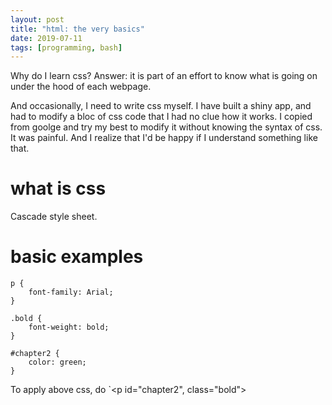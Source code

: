 ```yaml
---
layout: post
title: "html: the very basics"
date: 2019-07-11
tags: [programming, bash]
---
```


Why do I learn css?
Answer: it is part of an effort to know what is going on under the hood of each webpage.

And occasionally, I need to write css myself. I have built a shiny app, and had to modify a bloc of css code that I had no clue how it works. I copied from goolge and try my best to modify it without knowing the syntax of css. It was painful. And I realize that I'd be happy if I understand something like that.

# what is css
Cascade style sheet.

# basic examples

```
p {
    font-family: Arial;
}

.bold {
    font-weight: bold;
}

#chapter2 {
    color: green;
}
```
To apply above css, do
`<p id="chapter2", class="bold">